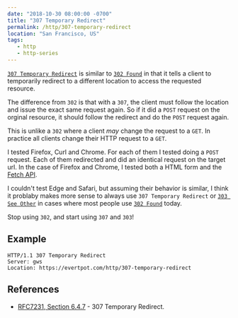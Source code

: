 ```yaml
---
date: "2018-10-30 08:00:00 -0700"
title: "307 Temporary Redirect"
permalink: /http/307-temporary-redirect
location: "San Francisco, US"
tags:
   - http
   - http-series
---
```


[`307 Temporary Redirect`][1] is similar to [`302 Found`][2] in that it
tells a client to temporarily redirect to a different location to access the
requested resource.

The difference from `302` is that with a `307`, the
client must follow the location and issue the exact same request again. So
if it did a `POST` request on the orginal resource, it should follow the
redirect and do the `POST` request again.

This is unlike a `302` where a client _may_ change the request to a `GET`.
In practice all clients change their HTTP request to a `GET`.

I tested Firefox, Curl and Chrome. For each of them I tested doing a `POST`
request. Each of them redirected and did an identical request on the
target url. In the case of Firefox and Chrome, I tested both a HTML form
and the [Fetch API][3].

I couldn't test Edge and Safari, but assuming their behavior is similar,
I think it problaby makes more sense to always use `307 Temporary Redirect`
or [`303 See Other`][4] in cases where most people use [`302 Found`][2] today.

Stop using `302`, and start using `307` and `303`!

Example
------

```http
HTTP/1.1 307 Temporary Redirect
Server: gws
Location: https://evertpot.com/http/307-temporary-redirect
```

References
----------

* [RFC7231, Section 6.4.7][1] - 307 Temporary Redirect.

[1]: https://tools.ietf.org/html/rfc7231#section-6.4.7 "307 Temporary Redirect"
[2]: /http/302-found "302 Found"
[3]: https://developer.mozilla.org/en-US/docs/Web/API/Fetch_API "Fetch API"
[4]: /http/303-see-other "303 See Other"
